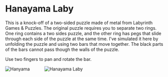 # Hanayama Laby

This is a knock-off of a two-sided puzzle made of metal from Labyrinth Games & Puzzles.  The original puzzle
requires you to separate two rings.  One ring contains a two sides puzzle, and the other ring has pegs that
slide through each side of the puzzle at the same time.  I've simulated it here by unfolding the puzzle and
using two bars that move together.  The black parts of the bars cannot pass though the walls of the puzzle.

Use two fingers to pan and rotate the bar.

![Hanyama](https://github.com/InvaderZim62/HanayamaLaby/assets/34785252/f6b0c58b-d1f5-4960-adf0-3d2b8f02c661)
&nbsp;&nbsp;&nbsp;&nbsp;&nbsp;&nbsp;&nbsp;&nbsp;&nbsp;&nbsp;
![Hanayama Laby](https://github.com/InvaderZim62/HanayamaLaby/assets/34785252/20b1a59c-7b29-4c73-998f-777f4085bb8a)
